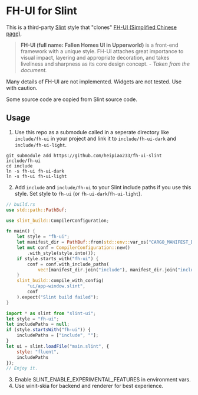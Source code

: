 # FH-UI for Slint
This is a third-party [Slint](https://slint.dev/) style that "clones" [FH-UI (Simplified Chinese page)](https://sheep-realms.github.io/Fallen-Homes-UI-in-Upperworld/design.html).

> **FH-UI (full name: Fallen Homes UI in Upperworld)** is a front-end framework with a unique style. FH-UI attaches great importance to visual impact, layering and appropriate decoration, and takes liveliness and sharpness as its core design concept. *- Taken from the document.*

Many details of FH-UI are not implemented. Widgets are not tested. Use with caution.

Some source code are copied from Slint source code.

## Usage
1. Use this repo as a submodule called in a seperate directory like `include/fh-ui` in your project and link it to `include/fh-ui-dark` and `include/fh-ui-light`.
```shell
git submodule add https://github.com/heipiao233/fh-ui-slint include/fh-ui
cd include
ln -s fh-ui fh-ui-dark
ln -s fh-ui fh-ui-light
```
2. Add `include` and `include/fh-ui` to your Slint include paths if you use this style. Set style to `fh-ui` (or `fh-ui-dark`/`fh-ui-light`).
```rust
// build.rs
use std::path::PathBuf;

use slint_build::CompilerConfiguration;

fn main() {
    let style = "fh-ui";
    let manifest_dir = PathBuf::from(std::env::var_os("CARGO_MANIFEST_DIR").unwrap());
    let mut conf = CompilerConfiguration::new()
        .with_style(style.into());
    if style.starts_with("fh-ui") {
        conf = conf.with_include_paths(
            vec![manifest_dir.join("include"), manifest_dir.join("include/fh-ui")]);
    }
    slint_build::compile_with_config(
        "ui/app-window.slint",
        conf
    ).expect("Slint build failed");
}
```
```js
import * as slint from "slint-ui";
let style = "fh-ui";
let includePaths = null;
if (style.startsWith("fh-ui")) {
    includePaths = ["include", ""];
}
let ui = slint.loadFile("main.slint", {
    style: "fluent",
    includePaths
});
// Enjoy it.
```
3. Enable SLINT_ENABLE_EXPERIMENTAL_FEATURES in environment vars.
4. Use winit-skia for backend and renderer for best experience.
